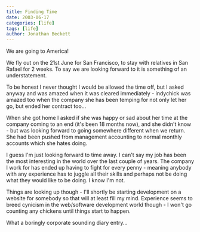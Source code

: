 ```yaml
---
title: Finding Time
date: 2003-06-17
categories: [life]
tags: [life]
author: Jonathan Beckett
---
```


We are going to America!

We fly out on the 21st June for San Francisco, to stay with relatives in San Rafael for 2 weeks. To say we are looking forward to it is something of an understatement.

To be honest I never thought I would be allowed the time off, but I asked anyway and was amazed when it was cleared immediately - indychick was amazed too when the company she has been temping for not only let her go, but ended her contract too...

When she got home I asked if she was happy or sad about her time at the company coming to an end (it's been 18 months now), and she didn't know - but was looking forward to going somewhere different when we return. She had been pushed from management accounting to normal monthly accounts which she hates doing.

I guess I'm just looking forward to time away. I can't say my job has been the most interesting in the world over the last couple of years. The company I work for has ended up having to fight for every penny - meaning anybody with any experience has to juggle all their skills and perhaps not be doing what they would like to be doing. I know I'm not.

Things are looking up though - I'll shortly be starting development on a website for somebody so that will at least fill my mind. Experience seems to breed cynicism in the web/software development world though - I won't go counting any chickens until things start to happen.

What a boringly corporate sounding diary entry...